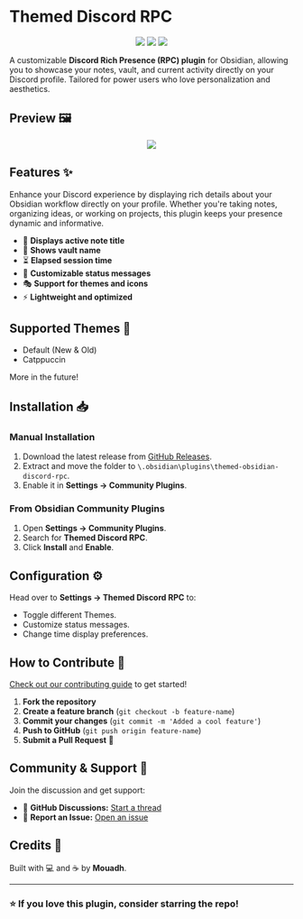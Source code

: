 # Themed Discord RPC

<p align="center">
	<a href="https://github.com/Mouadhbendjedidi/themed-obsidian-discord-rpc/stargazers"><img src="https://img.shields.io/github/stars/Mouadhbendjedidi/themed-obsidian-discord-rpc?colorA=363a4f&colorB=a6da95&style=for-the-badge"></a>
	<a href="https://github.com/Mouadhbendjedidi/themed-obsidian-discord-rpc/issues"><img src="https://img.shields.io/github/issues/Mouadhbendjedidi/themed-obsidian-discord-rpc?colorA=363a4f&colorB=a6da95&style=for-the-badge"></a>
	<a href="https://github.com/Mouadhbendjedidi/themed-obsidian-discord-rpc/contributors"><img src="https://img.shields.io/github/contributors/Mouadhbendjedidi/themed-obsidian-discord-rpc?colorA=363a4f&colorB=a6da95&style=for-the-badge"></a>
</p>

A customizable **Discord Rich Presence (RPC) plugin** for Obsidian, allowing you to showcase your notes, vault, and current activity directly on your Discord profile. Tailored for power users who love personalization and aesthetics.

## Preview 🖼️ 

<p align="center">
	<img src="https://raw.githubusercontent.com/Mouadhbendjedidi/themed-obsidian-discord-rpc/main/assets/Preview.png"/>
</p>

## Features ✨

Enhance your Discord experience by displaying rich details about your Obsidian workflow directly on your profile. Whether you're taking notes, organizing ideas, or working on projects, this plugin keeps your presence dynamic and informative.

- 📝 **Displays active note title**
- 📂 **Shows vault name**
- ⏳ **Elapsed session time**
- 🎨 **Customizable status messages**
- 🎭 **Support for themes and icons**
- ⚡ **Lightweight and optimized**

## Supported Themes 🎨
- Default (New & Old)
- Catppuccin

More in the future!

## Installation 📥

### Manual Installation

1. Download the latest release from [GitHub Releases](https://github.com/your-repo/releases).
2. Extract and move the folder to `\.obsidian\plugins\themed-obsidian-discord-rpc`.
3. Enable it in **Settings → Community Plugins**.

### From Obsidian Community Plugins

1. Open **Settings → Community Plugins**.
2. Search for **Themed Discord RPC**.
3. Click **Install** and **Enable**.

## Configuration ⚙️

Head over to **Settings → Themed Discord RPC** to:

- Toggle different Themes.
- Customize status messages.
- Change time display preferences.

## How to Contribute 🤝

[Check out our contributing guide](https://github.com/Mouadhbendjedidi/themed-obsidian-discord-rpc/CONTRIBUTING.md) to get started!

1. **Fork the repository**
2. **Create a feature branch** (`git checkout -b feature-name`)
3. **Commit your changes** (`git commit -m 'Added a cool feature'`)
4. **Push to GitHub** (`git push origin feature-name`)
5. **Submit a Pull Request** 🚀

## Community & Support 💬

Join the discussion and get support:

- 📝 **GitHub Discussions:** [Start a thread](https://github.com/Mouadhbendjedidi/themed-obsidian-discord-rpc/discussions)
- 🐛 **Report an Issue:** [Open an issue](https://github.com/Mouadhbendjedidi/themed-obsidian-discord-rpc/issues)

## Credits 💙

Built with 💻 and ☕ by **Mouadh**.

---

### ⭐ If you love this plugin, consider starring the repo!

